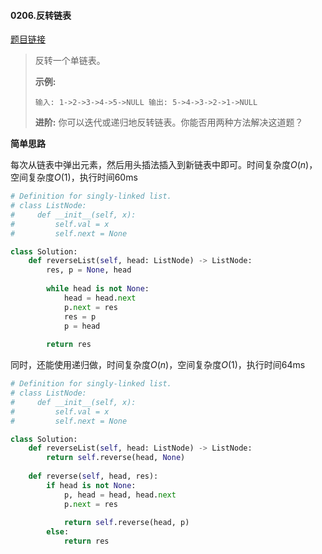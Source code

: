 #### 0206.反转链表

[题目链接](https://leetcode-cn.com/problems/reverse-linked-list)

> 反转一个单链表。
>
> **示例:**
>
> `
> 输入: 1->2->3->4->5->NULL
> 输出: 5->4->3->2->1->NULL
> `
>
> **进阶:**
> 你可以迭代或递归地反转链表。你能否用两种方法解决这道题？

**简单思路**

每次从链表中弹出元素，然后用头插法插入到新链表中即可。时间复杂度$O(n)$，空间复杂度$O(1)$，执行时间60ms

```python
# Definition for singly-linked list.
# class ListNode:
#     def __init__(self, x):
#         self.val = x
#         self.next = None

class Solution:
    def reverseList(self, head: ListNode) -> ListNode:
        res, p = None, head
        
        while head is not None:
            head = head.next
            p.next = res
            res = p
            p = head
        
        return res
```

同时，还能使用递归做，时间复杂度$O(n)$，空间复杂度$O(1)$，执行时间64ms

```python
# Definition for singly-linked list.
# class ListNode:
#     def __init__(self, x):
#         self.val = x
#         self.next = None

class Solution:
    def reverseList(self, head: ListNode) -> ListNode:
        return self.reverse(head, None)
    
    def reverse(self, head, res):
        if head is not None:
            p, head = head, head.next
            p.next = res
            
            return self.reverse(head, p)
        else:
            return res
```


